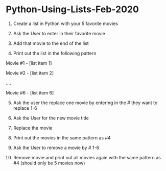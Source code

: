 # Python-Using-Lists-Feb-2020

1) Create a list in Python with your 5 favorite movies

2) Ask the User to enter in their favorite movie

3) Add that movie to the end of the list

4) Print out the list in the following pattern

Movie #1 - [list item 1]

Movie #2 - [list item 2]

....

Movie #6 - [list item 6]

5) Ask the user the replace one movie by entering in the # they want to replace 1-6

6) Ask the User for the new movie title

7) Replace the movie

8) Print out the movies in the same pattern as #4

9) Ask the User to remove a movie by # 1-6

10) Remove movie and print out all movies again with the same pattern as #4 (should only be 5 movies now)
